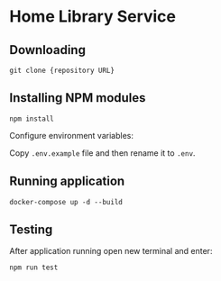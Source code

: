 # Home Library Service

## Downloading

```
git clone {repository URL}
```

## Installing NPM modules

```
npm install
```

Configure environment variables:

Copy `.env.example` file and then rename it to `.env`.

## Running application

```
docker-compose up -d --build 
```

## Testing

After application running open new terminal and enter:

```
npm run test
```
